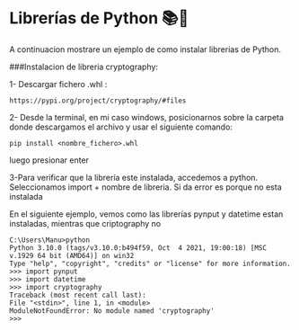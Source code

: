# Librerías de Python 📚📜

A continuacion mostrare un ejemplo de como instalar librerias de Python.

###Instalacion de libreria cryptography:

1- Descargar  fichero .whl :
        
    https://pypi.org/project/cryptography/#files

2- Desde la terminal, en mi caso windows, posicionarnos sobre la carpeta donde descargamos el archivo y usar el 
siguiente comando:

    pip install <nombre_fichero>.whl

luego presionar enter

3-Para verificar que la librería este instalada, accedemos a python. Seleccionamos import + nombre de libreria. Si da 
error es porque no esta instalada


En el siguiente ejemplo, vemos como las librerías  pynput  y datetime estan instaladas, mientras que criptography no

    C:\Users\Manu>python
    Python 3.10.0 (tags/v3.10.0:b494f59, Oct  4 2021, 19:00:18) [MSC v.1929 64 bit (AMD64)] on win32
    Type "help", "copyright", "credits" or "license" for more information.
    >>> import pynput
    >>> import datetime
    >>> import cryptography
    Traceback (most recent call last):
    File "<stdin>", line 1, in <module>
    ModuleNotFoundError: No module named 'cryptography'
    >>>